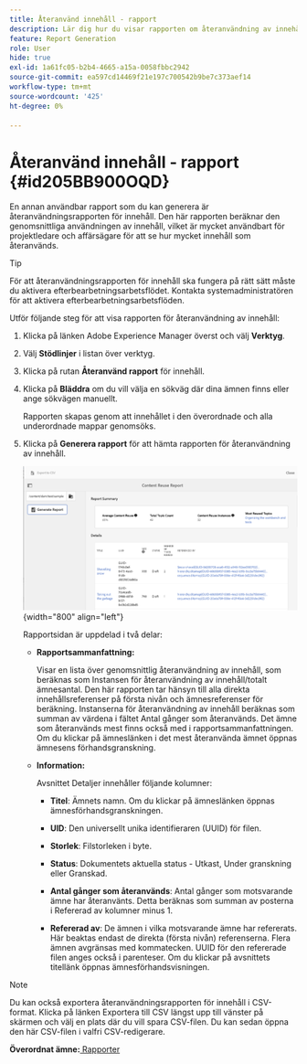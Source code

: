 ```yaml
---
title: Återanvänd innehåll - rapport
description: Lär dig hur du visar rapporten om återanvändning av innehåll i AEM Guides. Generera rapporten för att hitta procentsatsen för återanvändning av innehåll.
feature: Report Generation
role: User
hide: true
exl-id: 1a61fc05-b2b4-4665-a15a-0058fbbc2942
source-git-commit: ea597cd14469f21e197c700542b9be7c373aef14
workflow-type: tm+mt
source-wordcount: '425'
ht-degree: 0%

---
```


# Återanvänd innehåll - rapport {#id205BB900OQD}

En annan användbar rapport som du kan generera är återanvändningsrapporten för innehåll. Den här rapporten beräknar den genomsnittliga användningen av innehåll, vilket är mycket användbart för projektledare och affärsägare för att se hur mycket innehåll som återanvänds.

>[!TIP]
>
> För att återanvändningsrapporten för innehåll ska fungera på rätt sätt måste du aktivera efterbearbetningsarbetsflödet. Kontakta systemadministratören för att aktivera efterbearbetningsarbetsflöden.

Utför följande steg för att visa rapporten för återanvändning av innehåll:

1. Klicka på länken Adobe Experience Manager överst och välj **Verktyg**.

1. Välj **Stödlinjer** i listan över verktyg.

1. Klicka på rutan **Återanvänd rapport** för innehåll.

1. Klicka på **Bläddra** om du vill välja en sökväg där dina ämnen finns eller ange sökvägen manuellt.

   Rapporten skapas genom att innehållet i den överordnade och alla underordnade mappar genomsöks.

1. Klicka på **Generera rapport** för att hämta rapporten för återanvändning av innehåll.

   ![](images/content-reuse-uuid.png){width="800" align="left"}

   Rapportsidan är uppdelad i två delar:

   - **Rapportsammanfattning:**

     Visar en lista över genomsnittlig återanvändning av innehåll, som beräknas som Instansen för återanvändning av innehåll/totalt ämnesantal. Den här rapporten tar hänsyn till alla direkta innehållsreferenser på första nivån och ämnesreferenser för beräkning. Instanserna för återanvändning av innehåll beräknas som summan av värdena i fältet Antal gånger som återanvänds. Det ämne som återanvänds mest finns också med i rapportsammanfattningen. Om du klickar på ämneslänken i det mest återanvända ämnet öppnas ämnesens förhandsgranskning.

   - **Information:**

     Avsnittet Detaljer innehåller följande kolumner:

      - **Titel**: Ämnets namn. Om du klickar på ämneslänken öppnas ämnesförhandsgranskningen.

      - **UID**: Den universellt unika identifieraren \(UUID\) för filen.

      - **Storlek**: Filstorleken i byte.

      - **Status**: Dokumentets aktuella status - Utkast, Under granskning eller Granskad.

      - **Antal gånger som återanvänds**: Antal gånger som motsvarande ämne har återanvänts. Detta beräknas som summan av posterna i Refererad av kolumner minus 1.

      - **Refererad av**: De ämnen i vilka motsvarande ämne har refererats. Här beaktas endast de direkta \(första nivån\) referenserna. Flera ämnen avgränsas med kommatecken. UUID för den refererade filen anges också i parenteser. Om du klickar på avsnittets titellänk öppnas ämnesförhandsvisningen.


>[!NOTE]
>
> Du kan också exportera återanvändningsrapporten för innehåll i CSV-format. Klicka på länken Exportera till CSV längst upp till vänster på skärmen och välj en plats där du vill spara CSV-filen. Du kan sedan öppna den här CSV-filen i valfri CSV-redigerare.

**Överordnat ämne:**[ Rapporter](reports-intro.md)
